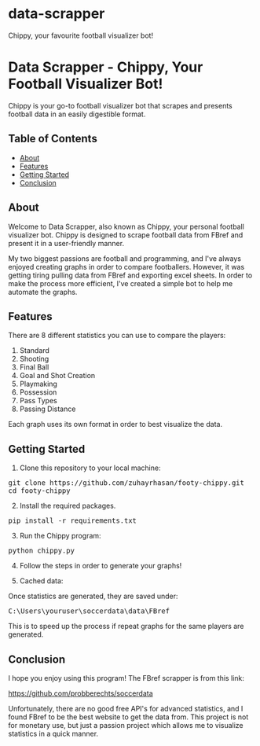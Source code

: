 # data-scrapper

Chippy, your favourite football visualizer bot!

# Data Scrapper - Chippy, Your Football Visualizer Bot!

Chippy is your go-to football visualizer bot that scrapes and presents football data in an easily digestible format.

## Table of Contents

- [About](#about)
- [Features](#features)
- [Getting Started](#getting-started)
- [Conclusion](#conclusion)

## About

Welcome to Data Scrapper, also known as Chippy, your personal football visualizer bot. Chippy is designed to scrape football data from FBref and present it in a user-friendly manner.

My two biggest passions are football and programming, and I've always enjoyed creating graphs in order to compare footballers. However, it was getting tiring pulling data from FBref and exporting excel sheets. In order to make the process more efficient, I've created a simple bot to help me automate the graphs.

## Features

There are 8 different statistics you can use to compare the players:

1. Standard
2. Shooting
3. Final Ball
4. Goal and Shot Creation
5. Playmaking
6. Possession
7. Pass Types
8. Passing Distance

Each graph uses its own format in order to best visualize the data.

## Getting Started

1. Clone this repository to your local machine:

<pre>
git clone https://github.com/zuhayrhasan/footy-chippy.git
cd footy-chippy
</pre>

2. Install the required packages.

<pre>
pip install -r requirements.txt
</pre>

3. Run the Chippy program:

<pre>
python chippy.py
</pre>

4. Follow the steps in order to generate your graphs!

5. Cached data:

Once statistics are generated, they are saved under:

<pre>
C:\Users\youruser\soccerdata\data\FBref  
</pre>

This is to speed up the process if repeat graphs for the same players are generated.

## Conclusion

I hope you enjoy using this program! The FBref scrapper is from this link:

https://github.com/probberechts/soccerdata

Unfortunately, there are no good free API's for advanced statistics, and I found FBref to be the best website to get the data from. This project is not for monetary use, but just a passion project which allows me to visualize statistics in a quick manner.
